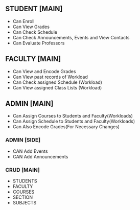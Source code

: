 ## STUDENT [MAIN]
- Can Enroll
- Can View Grades
- Can Check Schedule 
- Can Check Announcements, Events and View Contacts
- Can Evaluate Professors

## FACULTY [MAIN]
- Can View and Encode Grades
- Can View past records of Workload
- Can Check assigned Schedule (Workload)
- Can View assigned Class Lists (Workload)

## ADMIN [MAIN]
- Can Assign Courses to Students and Faculty(Workloads)
- Can Assign Schedule to Students and Faculty(Workloads)
- Can Also Encode Grades(For Necessary Changes)

### ADMIN [SIDE]
- CAN Add Events
- CAN Add Announcements


### CRUD [MAIN]
- STUDENTS
- FACULTY
- COURSES
- SECTION
- SUBJECTS